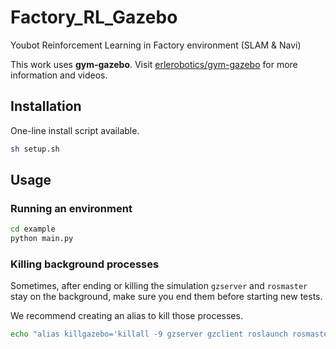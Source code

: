 # Factory_RL_Gazebo
Youbot Reinforcement Learning in Factory environment (SLAM &amp; Navi)

This work uses **gym-gazebo**.
Visit [erlerobotics/gym-gazebo](https://github.com/erlerobot/gym-gazebo) for more information and videos.

## Installation
One-line install script available.
```bash
sh setup.sh
```

## Usage

### Running an environment

```bash
cd example
python main.py
```

### Killing background processes

Sometimes, after ending or killing the simulation `gzserver` and `rosmaster` stay on the background, make sure you end them before starting new tests.

We recommend creating an alias to kill those processes.

```bash
echo "alias killgazebo='killall -9 gzserver gzclient roslaunch rosmaster rviz'" >> ~/.bashrc
```

